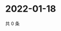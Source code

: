 # 2022-01-18

共 0 条

<!-- BEGIN WEIBO -->
<!-- 最后更新时间 Tue Jan 18 2022 11:06:20 GMT+0800 (China Standard Time) -->

<!-- END WEIBO -->
